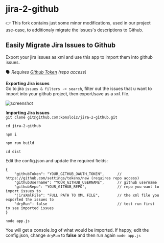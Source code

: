 
# jira-2-github

👉 This fork contains just some minor modifications, used in our project use-case, to additionaly migrate the Issues's descriptions to Github. 

## Easily Migrate Jira Issues to Github

Export your jira issues as xml and use this app to import them into github issues.

🗣️ *Requires [Github Token](https://github.com/settings/tokens/new) (repo access)*

**Exporting Jira issues**  
Go to jira `issues & filters -> search`, filter out the issues that u want to import into your github project, then export/save as a `xml` file. 

![screenshot](https://raw.githubusercontent.com/lukesUbuntu/jira-2-github/master/export_screenshot.png)




**Importing Jira issues**  
`git clone git@github.com:konsloiz/jira-2-github.git`  

`cd jira-2-github`   

`npm i`  

`npm run build`   

`cd dist`   
 
Edit the config.json and update the required fields:

```
{
    "githubToken": "YOUR_GITHUB_OAUTH_TOKEN",      // https://github.com/settings/tokens/new (requires repo access)   
    "githubUsername": "YOUR_GITHUB_USERNAME",      // github username
    "githubRepo": "YOUR_GITHUB_REPO",              // repo you want to import issues to
    "jiraXmlFile": "FULL PATH TO XML FILE",        // the xml file you exported the issues to
    "dryRun": false                                // test run first to see imported issues
}
```

`node app.js`    

You will get a console.log of what would be imported. If happy, edit the config.json, change `dryRun` to **false** and then run again `node app.js` 
